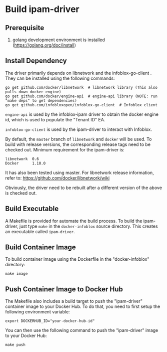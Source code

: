 Build ipam-driver
=================

Prerequisite
------------
1. golang development environment is installed (https://golang.org/doc/install)


Install Dependency
------------------
The driver primarily depends on libnetwork and the infoblox-go-client . They can be installed using the
following commands:

```
go get github.com/docker/libnetwork  # libnetwork library (This also pulls down docker engine)
go get github.com/docker/engine-api  # engine-api library (NOTE: run "make deps" to get dependencies)
go get github.com/infobloxopen/infoblox-go-client  # Infoblox client
```
```engine-api``` is used by the infoblox-ipam driver to obtain the docker
engine id, which is used to populate the "Tenant ID" EA.

```infoblox-go-client``` is used by the ipam-driver to interact
with Infoblox.

By default, the ```master``` branch of ```libnetwork``` and ```docker``` will be used. To build
with release versions, the corresponding release tags need to be checked out. Minimum requirement
for the ipam-driver is:

```
libnetwork  0.6
Docker      1.10.0
```
It has also been tested using master. For libnetwork release information, refer to:
https://github.com/docker/libnetwork/wiki

Obviously, the driver need to be rebuilt after a different version of the above
is checked out.

Build Executable
----------------
A Makefile is provided for automate the build process. To build the ipam-driver, just type
```make``` in the ```docker-infoblox``` source directory. This creates an executable called ```ipam-driver```.

Build Container Image
---------------------
To build container image using the Dockerfile in the "docker-infoblox" directory:

```
make image
```

Push Container Image to Docker Hub
----------------------------------
The Makefile also includes a build target to push the "ipam-driver" container image to your Docker Hub. To do that, you need
to first setup the following environment variable:

```
export DOCKERHUB_ID="your-docker-hub-id"

```
You can then use the following command to push the "ipam-driver" image to your Docker Hub:

```
make push
```
